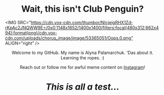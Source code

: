 <h1 align='center'>Wait, this isn't Club Penguin?</h1>

<IMG SRC=”https://cdn.vox-cdn.com/thumbor/NIcjejgRHX1Zd-rKpAc2JNQWW9E=/0x0:1148x1652/1400x1400/filters:focal(480x312:662x494):format(png)/cdn.vox-cdn.com/uploads/chorus_image/image/53365051/Oops.0.png” ALIGN=”right” />

<p align='center'>
Welcome to my GitHub. My name is Alyna Palamarchuk. 'Das about it. Learning the ropes. :)
</p>

<p align='center'>Reach out or follow me for awful meme content on <a href="https://www.instagram.com/uh_lyna/">Instagram</a>!</p>

<h1 align='center'><i>This is all a test...</i></h1>
